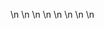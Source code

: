 

















































\n
\n
\n
\n
\n
\n
\n
\n
































































































































































































































































